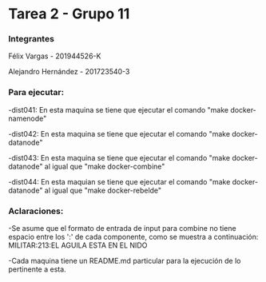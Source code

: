 # Tarea 2 - Grupo 11

### Integrantes

Félix Vargas - 201944526-K

Alejandro Hernández - 201723540-3


### Para ejecutar:

-dist041: En esta maquina se tiene que ejecutar el comando "make docker-namenode"

-dist042: En esta maquina se tiene         que ejecutar el comando "make docker-datanode"

-dist043: En esta maquina se tiene que ejecutar el comando "make docker-datanode" al igual que "make docker-combine"

-dist044: En esta maquian se tiene que ejecutar el comando "make docker-datanode" al igual que "make docker-rebelde"


### Aclaraciones:

-Se asume que el formato de entrada de input para combine no tiene espacio entre los ':' de cada componente, como se muestra a continuación:
MILITAR:213:EL AGUILA ESTA EN EL NIDO

-Cada maquina tiene un README.md particular para la ejecución de lo pertinente a esta.
